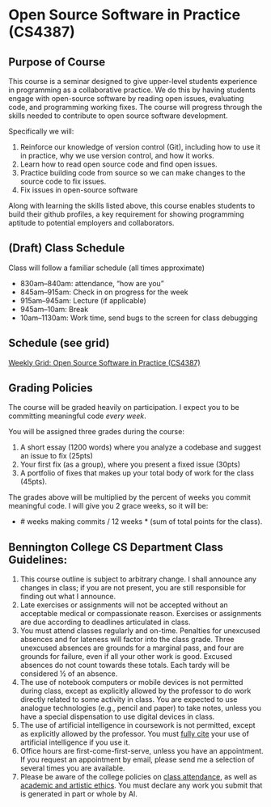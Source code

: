 # Open Source Software in Practice (CS4387)

## Purpose of Course

This course is a seminar designed to give upper-level students experience in programming as a collaborative practice. We do this by having students engage with open-source software by reading open issues, evaluating code, and programming working fixes. The course will progress through the skills needed to contribute to open source software development. 

Specifically we will:

1. Reinforce our knowledge of version control (Git), including how to use it in practice, why we use version control, and how it works.  
2. Learn how to read open source code and find open issues.  
3. Practice building code from source so we can make changes to the source code to fix issues.  
4. Fix issues in open-source software

Along with learning the skills listed above, this course enables students to build their github profiles, a key requirement for showing programming aptitude to potential employers and collaborators.

## (Draft) Class Schedule

Class will follow a familiar schedule (all times approximate)

- 830am–840am: attendance, “how are you”  
- 845am–915am: Check in on progress for the week  
- 915am–945am: Lecture (if applicable)  
- 945am–10am: Break  
- 10am–1130am: Work time, send bugs to the screen for class debugging

## Schedule (see grid)

[Weekly Grid: Open Source Software in Practice (CS4387)](https://docs.google.com/spreadsheets/d/1yWwf-fh3PES6CIb6Tr_0IHoXCXhu7YPrcLnqztgNYm0/edit?gid=0#gid=0)

## Grading Policies

The course will be graded heavily on participation. I expect you to be committing meaningful code *every week*. 

You will be assigned three grades during the course:

1. A short essay (1200 words) where you analyze a codebase and suggest an issue to fix (25pts)  
2. Your first fix (as a group), where you present a fixed issue (30pts)  
3. A portfolio of fixes that makes up your total body of work for the class (45pts).

The grades above will be multiplied by the percent of weeks you commit meaningful code. I will give you 2 grace weeks, so it will be:

-  \# weeks making commits / 12 weeks \* (sum of total points for the class).

## Bennington College CS Department Class Guidelines:

1. This course outline is subject to arbitrary change. I shall announce any changes in class; if you are not present, you are still responsible for finding out what I announce.  
2. Late exercises or assignments will not be accepted without an acceptable medical or compassionate reason. Exercises or assignments are due according to deadlines articulated in class.  
3. You must attend classes regularly and on-time. Penalties for unexcused absences and for lateness will factor into the class grade. Three unexcused absences are grounds for a marginal pass, and four are grounds for failure, even if all your other work is good. Excused absences do not count towards these totals. Each tardy will be considered ½ of an absence.  
4. The use of notebook computers or mobile devices is not permitted during class, except as explicitly allowed by the professor to do work directly related to some activity in class. You are expected to use analogue technologies (e.g., pencil and paper) to take notes, unless you have a special dispensation to use digital devices in class.  
5. The use of artificial intelligence in coursework is not permitted, except as explicitly allowed by the professor. You must [fully cite](https://www.chicagomanualofstyle.org/qanda/data/faq/topics/Documentation/faq0422.html) your use of artificial intelligence if you use it.  
6. Office hours are first-come-first-serve, unless you have an appointment. If you request an appointment by email, please send me a selection of several times you are available.  
7. Please be aware of the college policies on [class attendance](https://www.bennington.edu/current-students/student-handbook/academics-and-field-work-term/class-attendance), as well as [academic and artistic ethics](https://www.bennington.edu/current-students/student-handbook/academics-and-field-work-term/academic-and-artistic-ethics-policy). You must declare any work you submit that is generated in part or whole by AI.

